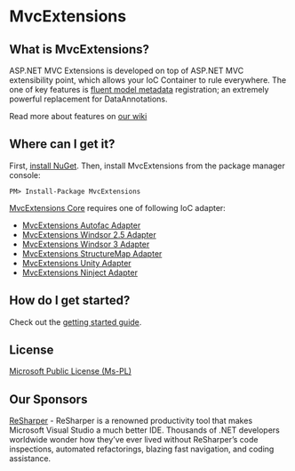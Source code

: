 MvcExtensions
==============

What is MvcExtensions?
--------------------------
ASP.NET MVC Extensions is developed on top of ASP.NET MVC extensibility point, which allows your IoC Container to rule everywhere.
The one of key features is [fluent model metadata](/MvcExtensions/Core/wiki/ModelMetadata-Fluent-Configuration) registration; an extremely powerful replacement for DataAnnotations.

Read more about features on [our wiki](/MvcExtensions/Core/wiki/Home)

Where can I get it?
--------------------------------
First, [install NuGet](http://docs.nuget.org/docs/start-here/installing-nuget). Then, install MvcExtensions from the package manager console:

    PM> Install-Package MvcExtensions

[MvcExtensions Core](http://nuget.org/List/Packages/MvcExtensions) requires one of following IoC adapter:

* [MvcExtensions Autofac Adapter](http://nuget.org/List/Packages/MvcExtensions.Autofac)
* [MvcExtensions Windsor 2.5 Adapter](http://nuget.org/List/Packages/MvcExtensions.Windsor)
* [MvcExtensions Windsor 3 Adapter](http://nuget.org/List/Packages/MvcExtensions.Windsor3)
* [MvcExtensions StructureMap Adapter](http://nuget.org/List/Packages/MvcExtensions.StructureMap)
* [MvcExtensions Unity Adapter](http://nuget.org/List/Packages/MvcExtensions.Unity)
* [MvcExtensions Ninject Adapter](http://nuget.org/List/Packages/MvcExtensions.Ninject)

How do I get started?
--------------------------------
Check out the [getting started guide](/MvcExtensions/Core/wiki/Getting-started-with-MvcExtensions).

License
--------------------------------
[Microsoft Public License (Ms-PL)](http://www.opensource.org/licenses/MS-PL)

Our Sponsors
--------------------------------
[ReSharper](http://www.jetbrains.com/resharper/) - ReSharper is a renowned productivity tool that makes Microsoft Visual Studio a much better IDE. Thousands of .NET developers worldwide wonder how they’ve ever lived without ReSharper’s code inspections, automated refactorings, blazing fast navigation, and coding assistance.